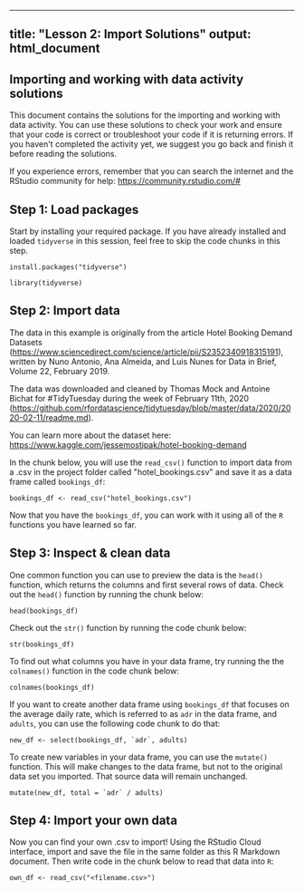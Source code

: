 
---
title: "Lesson 2: Import Solutions"
output: html_document
---

## Importing and working with data activity solutions
This document  contains the solutions for the importing and working with data activity. You can use these solutions to check your work and ensure that your code is correct or troubleshoot your code if it is returning errors. If you haven't completed the activity yet, we suggest you go back and finish it before reading the solutions. 

If you experience errors, remember that you can search the internet and the RStudio community for help:
https://community.rstudio.com/#

## Step 1: Load packages

Start by installing your required package. If you have already installed and loaded `tidyverse` in this session, feel free to skip the code chunks in this step.

```{r}
install.packages("tidyverse")
```
```{r}
library(tidyverse)
```
## Step 2: Import data

The data in this example is originally from the article Hotel Booking Demand Datasets (https://www.sciencedirect.com/science/article/pii/S2352340918315191), written by Nuno Antonio, Ana Almeida, and Luis Nunes for Data in Brief, Volume 22, February 2019.

The data was downloaded and cleaned by Thomas Mock and Antoine Bichat for #TidyTuesday during the week of February 11th, 2020 (https://github.com/rfordatascience/tidytuesday/blob/master/data/2020/2020-02-11/readme.md).

You can learn more about the dataset here:
https://www.kaggle.com/jessemostipak/hotel-booking-demand

In the chunk below, you will use the `read_csv()` function to import data from a .csv in the project folder called "hotel_bookings.csv" and save it as a data frame called `bookings_df`:

```{r}
bookings_df <- read_csv("hotel_bookings.csv")
```

Now that you have the `bookings_df`, you can work with it using all of the  `R` functions you have learned so far. 

## Step 3: Inspect & clean data

One common function you can use to preview the data is the `head()` function, which returns the columns and first several rows of data. Check out the `head()` function by running the chunk below:

```{r}
head(bookings_df)
```

Check out the `str()` function by running the code chunk below:

```{r}
str(bookings_df)
```

To find out what columns you have in your data frame, try running the the `colnames()` function in the code chunk below:

```{r}
colnames(bookings_df)
```

If you want to create another data frame using `bookings_df` that focuses on the average daily rate, which is referred to as `adr` in the data frame, and  `adults`, you can use the following code chunk to do that:

```{r}
new_df <- select(bookings_df, `adr`, adults)
```

To create new variables in your data frame, you can use the `mutate()` function. This will make changes to the data frame, but not to the original data set you imported. That source data will remain unchanged. 

```{r}
mutate(new_df, total = `adr` / adults)
```

## Step 4: Import your own data

Now you can find your own .csv to import! Using the RStudio Cloud interface, import and save the file in the same folder as this R Markdown document. Then write code in the chunk below to read that data into `R`:
```{r}
own_df <- read_csv("<filename.csv>")
```

